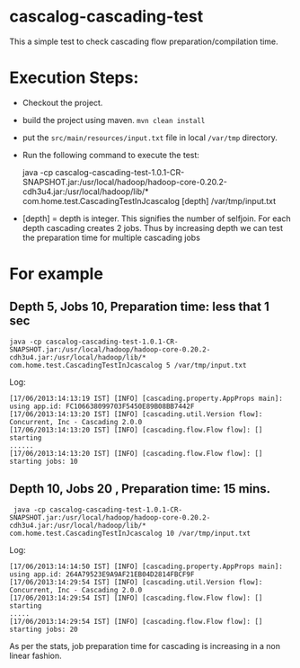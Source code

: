 # cascalog-cascading-test


This a simple test to check cascading flow preparation/compilation time.

# Execution Steps:

* Checkout the project.
* build the project using maven.
`mvn clean install`
* put the `src/main/resources/input.txt` file in local `/var/tmp` directory.
* Run the following command to execute the test:


     java -cp cascalog-cascading-test-1.0.1-CR-SNAPSHOT.jar:/usr/local/hadoop/hadoop-core-0.20.2-cdh3u4.jar:/usr/local/hadoop/lib/* com.home.test.CascadingTestInJcascalog [depth] /var/tmp/input.txt

* [depth] = depth is integer. This signifies the number of selfjoin. For each depth cascading creates 2 jobs. Thus by increasing depth we can test the preparation time for multiple cascading jobs


# For example 

Depth 5, Jobs 10, Preparation time: less that 1 sec
---------------------------------------------------

    java -cp cascalog-cascading-test-1.0.1-CR-SNAPSHOT.jar:/usr/local/hadoop/hadoop-core-0.20.2-cdh3u4.jar:/usr/local/hadoop/lib/* com.home.test.CascadingTestInJcascalog 5 /var/tmp/input.txt

Log:

    [17/06/2013:14:13:19 IST] [INFO] [cascading.property.AppProps main]: using app.id: FC106638099703F5450E89B08BB7442F
    [17/06/2013:14:13:20 IST] [INFO] [cascading.util.Version flow]: Concurrent, Inc - Cascading 2.0.0
    [17/06/2013:14:13:20 IST] [INFO] [cascading.flow.Flow flow]: [] starting
    ......
    [17/06/2013:14:13:20 IST] [INFO] [cascading.flow.Flow flow]: []  starting jobs: 10


Depth 10, Jobs 20 , Preparation time: 15 mins.
----------------------------------------------

     java -cp cascalog-cascading-test-1.0.1-CR-SNAPSHOT.jar:/usr/local/hadoop/hadoop-core-0.20.2-cdh3u4.jar:/usr/local/hadoop/lib/* com.home.test.CascadingTestInJcascalog 10 /var/tmp/input.txt


Log:

    [17/06/2013:14:14:50 IST] [INFO] [cascading.property.AppProps main]: using app.id: 264A79523E9A9AF21EB04D2814FBCF9F
    [17/06/2013:14:29:54 IST] [INFO] [cascading.util.Version flow]: Concurrent, Inc - Cascading 2.0.0
    [17/06/2013:14:29:54 IST] [INFO] [cascading.flow.Flow flow]: [] starting
    .....
    [17/06/2013:14:29:54 IST] [INFO] [cascading.flow.Flow flow]: []  starting jobs: 20
    
As per the stats, job preparation time for cascading is increasing in a non linear fashion.



